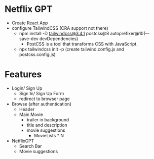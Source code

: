 # Netflix GPT
- Create React App
- configure TailwindCSS (CRA support not there)
    - npm install -D tailwindcss@3.4.1 postcss@8 autoprefixer@10(--save-dev devDependencies)
        - PostCSS is a tool that transforms CSS with JavaScript.
    - npx tailwindcss init -p (create tailwind.config.js and postcss.config.js)

# Features
- Login/ Sign Up
    - Sign In/ Sign Up Form
    - redirect to browser page
- Browse (after authentication)
    - Header
    - Main Movie
        - trailer in background
        - title and description
        - movie suggestions
            - MovieLists * N
- NetflixGPT
    - Search Bar
    - Movie suggestions
    